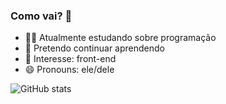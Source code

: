 ### Como vai? 👋



- 🤷‍♂️ Atualmente estudando sobre programação
- 🎇 Pretendo continuar aprendendo
- 🤔 Interesse: front-end 
- 😄 Pronouns: ele/dele




![ GitHub stats](https://github-readme-stats.vercel.app/api?username=DaniloFerroAlves&show_icons=true&theme=midnight-purple)

